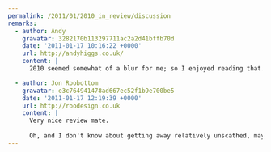 ```yaml
---
permalink: /2011/01/2010_in_review/discussion
remarks:
  - author: Andy
    gravatar: 3282170b113297711ac2a2d41bffb70d
    date: '2011-01-17 10:16:22 +0000'
    url: http://andyhiggs.co.uk/
    content: |
      2010 seemed somewhat of a blur for me; so I enjoyed reading that. I also had forgot about your F1 prediction tweet until now; just sticking your flag in the bragging rights I see... ;)

  - author: Jon Roobottom
    gravatar: e3c764941478ad667ec52f1b9e700be5
    date: '2011-01-17 12:19:39 +0000'
    url: http://roodesign.co.uk
    content: |
      Very nice review mate.
      
      Oh, and I don't know about getting away relatively unscathed, maybe you've blocked out the tying up and de-bagging around the bonfire.
---
```

